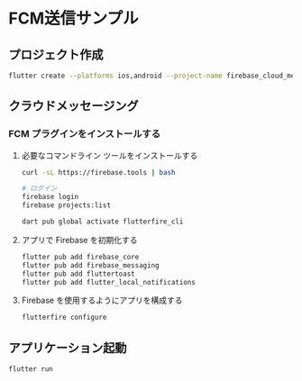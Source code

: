 # FCM送信サンプル

## プロジェクト作成

```bash
flutter create --platforms ios,android --project-name firebase_cloud_messaging .
```

## クラウドメッセージング

### FCM プラグインをインストールする

1. 必要なコマンドライン ツールをインストールする

    ```bash
    curl -sL https://firebase.tools | bash
    
    # ログイン
    firebase login
    firebase projects:list
    
    dart pub global activate flutterfire_cli
    ```

2. アプリで Firebase を初期化する

    ```bash
    flutter pub add firebase_core
    flutter pub add firebase_messaging
    flutter pub add fluttertoast
    flutter pub add flutter_local_notifications
    ```

3. Firebase を使用するようにアプリを構成する

    ```bash
    flutterfire configure
    ```

## アプリケーション起動

```bash
flutter run
```
